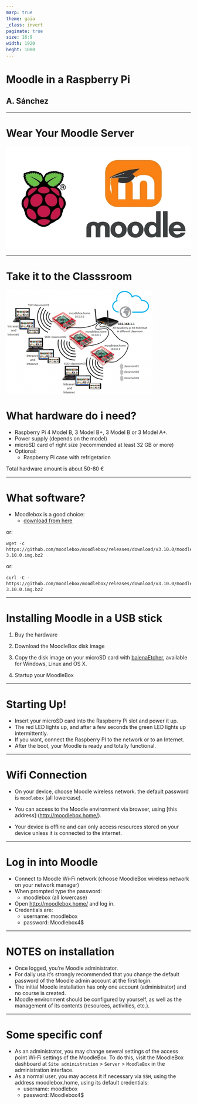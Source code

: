 ```yaml
---
marp: true
theme: gaia
_class: invert
paginate: true
size: 16:9
width: 1920
heght: 1080 
---
```


# Moodle in a Raspberry Pi <!-- fit -->
## A. Sánchez 
---
# Wear Your Moodle Server 

![image](./raspberry-pi-moodle.jpg)

---
<!-- _class: invert -->

# Take it to the Classsroom

![width:700px](./moodlebox.png)

# What hardware do i need?

- Raspberry Pi 4 Model B, 3 Model B+, 3 Model B or 3 Model A+.
- Power supply (depends on the model)
- microSD card of right size (recommended at least 32 GB or more)
- Optional:
  - Raspberry Pi case with refrigetarion

Total hardware amount is about 50-80 €

---

# What software?

  - Moodlebox is a good choice:
    - [download from here](https://moodlebox.net/en/help/download-the-disk-image/) 

or:
```
wget -c https://github.com/moodlebox/moodlebox/releases/download/v3.10.0/moodlebox-3.10.0.img.bz2
```
or:
```
curl -C - https://github.com/moodlebox/moodlebox/releases/download/v3.10.0/moodlebox-3.10.0.img.bz2
```

---
# Installing Moodle in a USB stick

1. Buy the hardware

2. Download the MoodleBox disk image

3. Copy the disk image on your microSD card with [balenaEtcher](https://www.balena.io/etcher/), available for Windows, Linux and OS X.

4. Startup your MoodleBox

---

# Starting Up!

- Insert your microSD card into the Raspberry Pi slot and power it up.
-  The red LED lights up, and after a few seconds the green LED lights up intermittently.
-  If you want, connect the Raspberry PI to the network or to an Internet.
-  After the boot, your Moodle is ready and totally functional.

---

# Wifi Connection

- On your device, choose Moodle wireless network. the default password is `moodlebox` (all lowercase).

- You can access to the Moodle environment via browser, using [this address]:(http://moodlebox.home/).

- Your device is offline and can only access resources stored on your device unless it is connected to the internet.

---

# Log in into Moodle

- Connect to Moodle Wi-Fi network (choose MoodleBox wireless network on your network manager)
- When prompted type the password:
  - moodlebox (all lowercase)
- Open http://moodlebox.home/ and log in.
- Credentials are:
  - username: moodlebox
  - password: Moodlebox4$

---

# NOTES on installation

- Once logged, you’re Moodle administrator.
- For daily usa it’s strongly recommended that you change the default password of the Moodle admin account at the first login.
- The initial Moodle installation has only one account (administrator) and no course is created.
- Moodle environment should be configured by yourself, as well as the management of its contents (resources, activities, etc.).

---

# Some specific conf

- As an administrator, you may change several settings of the access point Wi-Fi settings of the MoodleBox. To do this, visit the MoodleBox dashboard at `Site administration` > `Server` > `MoodleBox` in the administration interface.
- As a normal user, you may access it if necessary via `SSH`, using the address moodlebox.home, using its default credentials:
  - username: moodlebox
  - password: Moodlebox4$
